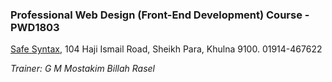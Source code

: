 ### Professional Web Design (Front-End Development) Course - PWD1803

[Safe Syntax](http://safesyntax.com/), 104 Haji Ismail Road, Sheikh Para, Khulna 9100.
01914-467622

*Trainer: G M Mostakim Billah Rasel*
